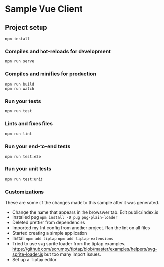 # Sample Vue Client

## Project setup
```
npm install
```

### Compiles and hot-reloads for development
```
npm run serve
```

### Compiles and minifies for production
```
npm run build
npm run watch
```

### Run your tests
```
npm run test
```

### Lints and fixes files
```
npm run lint
```

### Run your end-to-end tests
```
npm run test:e2e
```

### Run your unit tests
```
npm run test:unit
```

### Customizations
These are some of the changes made to this sample after it was generated.

- Change the name that appears in the browswer tab. Edit public/index.js
- Installed pug ```npm install -D pug pug-plain-loader```
- Deleted prettier from dependencies
- Imported my lint config from another project. Ran the lint on all files
- Started creating a simple application
- Install ```npm add tiptap``` ```npm add tiptap-extensions```
- Tried to use svg sprite loader from the tiptap examples. https://github.com/scrumpy/tiptap/blob/master/examples/helpers/svg-sprite-loader.js but too many import issues.
- Set up a Tiptap editor
